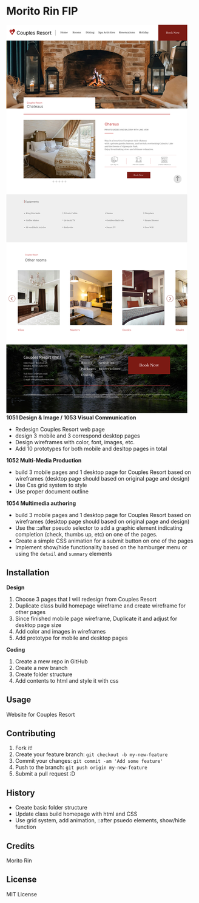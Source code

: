# Morito Rin FIP
![wireframe of chateaus page](images/desk_chateaus_wireframe.jpg)
**1051 Design & Image / 1053 Visual Communication**
- Redesign Couples Resort web page
- design 3 mobile and 3 correspond desktop pages
- Design wireframes with color, font, images, etc.
- Add 10 prototypes for both mobile and desltop pages in total

**1052 Multi-Media Production**
- build 3 mobile pages and 1 desktop page for Couples Resort based on wireframes
(desktop page should based on original page and design)
- Use Css grid system to style
- Use proper document outline

**1054 Multimedia authoring**
- build 3 mobile pages and 1 desktop page for Couples Resort based on wireframes
(desktop page should based on original page and design)
- Use the ::after pseudo selector to add a graphic element indicating completion (check, thumbs up, etc) on one of the pages.
- Create a simple CSS animation for a submit button on one of the pages
- Implement show/hide functionality based on the hamburger menu or using the `detail` and `summary` elements

## Installation
**Design**
1. Choose 3 pages that I will redesign from Couples Resort
2. Duplicate class build homepage wireframe and create wireframe for other pages
3. Since finished mobile page wireframe, Duplicate it and adjust for desktop page size
4. Add color and images in wireframes
5. Add prototype for mobile and desktop pages

**Coding**
1. Create a mew repo in GitHub
2. Create a new branch
3. Create folder structure 
4. Add contents to html and style it with css

## Usage
Website for Couples Resort

## Contributing

1. Fork it!
2. Create your feature branch: `git checkout -b my-new-feature`
3. Commit your changes: `git commit -am 'Add some feature'`
4. Push to the branch: `git push origin my-new-feature`
5. Submit a pull request :D

## History

- Create basic folder structure
- Update class build homepage with html and CSS
- Use grid system, add animation, ::after psuedo elements, show/hide function

## Credits

Morito Rin

## License

MIT License
